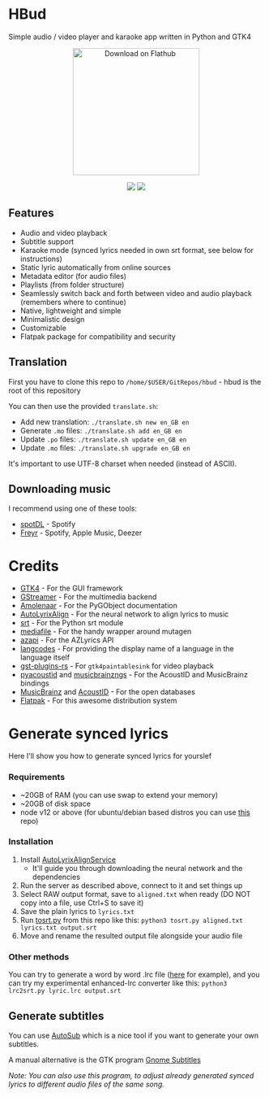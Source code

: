 # HBud
Simple audio / video player and karaoke app written in Python and GTK4

<p align="center"><a href="https://flathub.org/apps/details/io.github.swanux.hbud" align="center"><img width="250" alt='Download on Flathub' src='https://flathub.org/assets/badges/flathub-badge-en.png'/></a></p>
<p align="center"><img src='https://img.shields.io/flathub/v/io.github.swanux.hbud?label=HBud&style=for-the-badge'/> <img src='https://img.shields.io/flathub/downloads/io.github.swanux.hbud?logo=Flatpak&logoColor=white&style=for-the-badge'/></p>
<p align="center"></p>

## Features
- Audio and video playback
- Subtitle support
- Karaoke mode (synced lyrics needed in own srt format, see below for instructions)
- Static lyric automatically from online sources
- Metadata editor (for audio files)
- Playlists (from folder structure)
- Seamlessly switch back and forth between video and audio playback (remembers where to continue)
- Native, lightweight and simple
- Minimalistic design
- Customizable
- Flatpak package for compatibility and security

## Translation

First you have to clone this repo to `/home/$USER/GitRepos/hbud` - hbud is the root of this repository

You can then use the provided `translate.sh`:

- Add new translation: `./translate.sh new en_GB en`
- Generate `.mo` files: `./translate.sh add en_GB en`
- Update `.po` files: `./translate.sh update en_GB en`
- Update `.mo` files: `./translate.sh upgrade en_GB en`

It's important to use UTF-8 charset when needed (instead of ASCII).

## Downloading music

I recommend using one of these tools:
* [spotDL](https://github.com/spotDL/spotify-downloader) - Spotify
* [Freyr](https://github.com/miraclx/freyr-js) - Spotify, Apple Music, Deezer

# Credits
* [GTK4](https://www.gtk.org) - For the GUI framework
* [GStreamer](https://gstreamer.freedesktop.org/) - For the multimedia backend
* [Amolenaar](https://amolenaar.github.io/pgi-docgen/) - For the PyGObject documentation
* [AutoLyrixAlign](https://github.com/chitralekha18/AutoLyrixAlign) - For the neural network to align lyrics to music
* [srt](https://github.com/cdown/srt) - For the Python srt module
* [mediafile](https://github.com/beetbox/mediafile) - For the handy wrapper around mutagen
* [azapi](https://github.com/elmoiv/azapi) - For the AZLyrics API
* [langcodes](https://github.com/rspeer/langcodes) - For providing the display name of a language in the language itself
* [gst-plugins-rs](https://gitlab.freedesktop.org/gstreamer/gst-plugins-rs) - For `gtk4paintablesink` for video playback
* [pyacoustid](https://github.com/beetbox/pyacoustid) and [musicbrainzngs](https://github.com/alastair/python-musicbrainzngs) - For the AcoustID and MusicBrainz bindings
* [MusicBrainz](https://beta.musicbrainz.org/) and [AcoustID](https://acoustid.org/) - For the open databases
* [Flatpak](https://flatpak.org/) - For this awesome distribution system

# Generate synced lyrics

Here I'll show you how to generate synced lyrics for yourslef

### Requirements

* ~20GB of RAM (you can use swap to extend your memory)
* ~20GB of disk space
* node v12 or above (for ubuntu/debian based distros you can use [this](https://github.com/nodesource/distributions) repo)

### Installation

1. Install [AutoLyrixAlignService](https://github.com/gazugafan/AutoLyrixAlignService)
    - It'll guide you through downloading the neural network and the dependencies
2. Run the server as described above, connect to it and set things up
3. Select RAW output format, save to `aligned.txt` when ready (DO NOT copy into a file, use Ctrl+S to save it)
4. Save the plain lyrics to `lyrics.txt`
5. Run [tosrt.py](https://github.com/swanux/hbud/blob/master/tools/) from this repo like this: `python3 tosrt.py aligned.txt lyrics.txt output.srt`
7. Move and rename the resulted output file alongside your audio file

### Other methods

You can try to generate a word by word .lrc file ([here](https://lrcgenerator.com) for example), and you can try my experimental enhanced-lrc converter like this: `python3 lrc2srt.py lyric.lrc output.srt`

## Generate subtitles

You can use [AutoSub](https://github.com/abhirooptalasila/AutoSub) which is a nice tool if you want to generate your own subtitles.

A manual alternative is the GTK program [Gnome Subtitles](https://gnomesubtitles.org)

*Note: You can also use this program, to adjust already generated synced lyrics to different audio files of the same song.*
